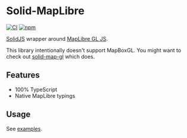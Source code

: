 # Solid-MapLibre

[![CI](https://github.com/shishkin/solid-maplibre/actions/workflows/ci.yaml/badge.svg)](https://github.com/shishkin/solid-maplibre/actions/workflows/ci.yaml)
[![npm](https://img.shields.io/npm/v/solid-maplibre)](https://www.npmjs.com/package/solid-maplibre)

[SolidJS](https://github.com/solidjs/solid) wrapper around [MapLibre GL JS](https://github.com/maplibre/maplibre-gl-js).

This library intentionally doesn't support MapBoxGL.
You might want to check out [solid-map-gl](https://github.com/GIShub4/solid-map-gl/) which does.

## Features

- 100% TypeScript
- Native MapLibre typings

## Usage

See [examples](examples).

